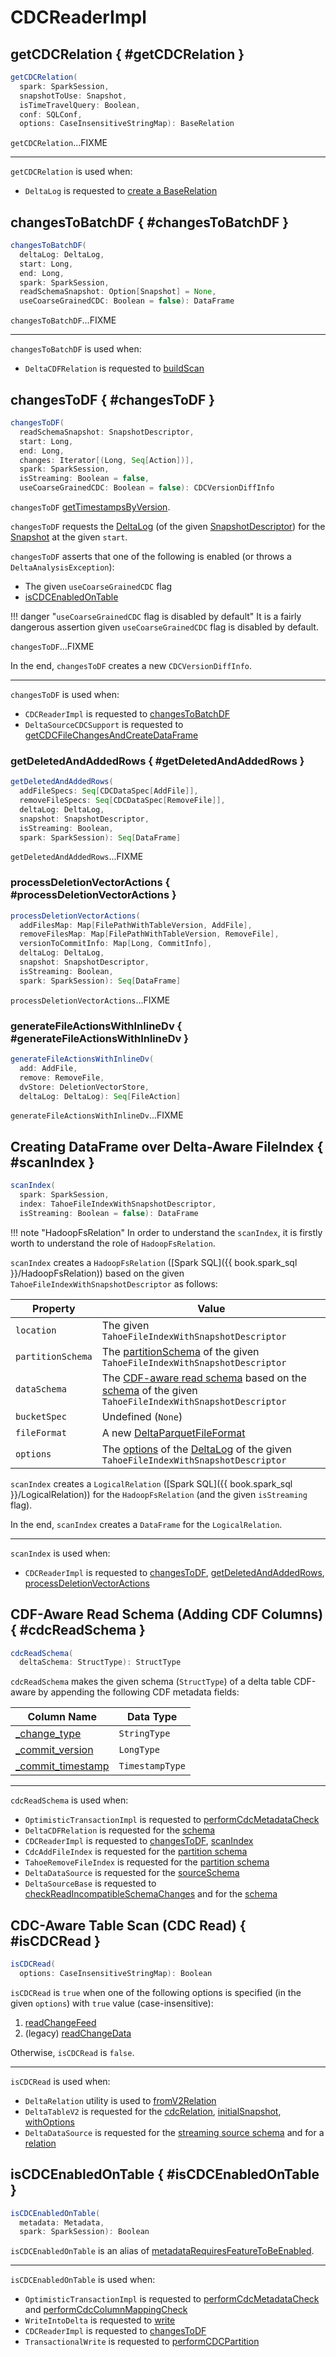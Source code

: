 # CDCReaderImpl

## getCDCRelation { #getCDCRelation }

```scala
getCDCRelation(
  spark: SparkSession,
  snapshotToUse: Snapshot,
  isTimeTravelQuery: Boolean,
  conf: SQLConf,
  options: CaseInsensitiveStringMap): BaseRelation
```

`getCDCRelation`...FIXME

---

`getCDCRelation` is used when:

* `DeltaLog` is requested to [create a BaseRelation](../DeltaLog.md#createRelation)

## changesToBatchDF { #changesToBatchDF }

```scala
changesToBatchDF(
  deltaLog: DeltaLog,
  start: Long,
  end: Long,
  spark: SparkSession,
  readSchemaSnapshot: Option[Snapshot] = None,
  useCoarseGrainedCDC: Boolean = false): DataFrame
```

`changesToBatchDF`...FIXME

---

`changesToBatchDF` is used when:

* `DeltaCDFRelation` is requested to [buildScan](DeltaCDFRelation.md#buildScan)

## changesToDF { #changesToDF }

```scala
changesToDF(
  readSchemaSnapshot: SnapshotDescriptor,
  start: Long,
  end: Long,
  changes: Iterator[(Long, Seq[Action])],
  spark: SparkSession,
  isStreaming: Boolean = false,
  useCoarseGrainedCDC: Boolean = false): CDCVersionDiffInfo
```

`changesToDF` [getTimestampsByVersion](#getTimestampsByVersion).

`changesToDF` requests the [DeltaLog](../SnapshotDescriptor.md#deltaLog) (of the given [SnapshotDescriptor](../SnapshotDescriptor.md)) for the [Snapshot](../SnapshotManagement.md#getSnapshotAt) at the given `start`.

`changesToDF` asserts that one of the following is enabled (or throws a `DeltaAnalysisException`):

* The given `useCoarseGrainedCDC` flag
* [isCDCEnabledOnTable](#isCDCEnabledOnTable)

!!! danger "`useCoarseGrainedCDC` flag is disabled by default"
    It is a fairly dangerous assertion given `useCoarseGrainedCDC` flag is disabled by default.

`changesToDF`...FIXME

In the end, `changesToDF` creates a new `CDCVersionDiffInfo`.

---

`changesToDF` is used when:

* `CDCReaderImpl` is requested to [changesToBatchDF](#changesToBatchDF)
* `DeltaSourceCDCSupport` is requested to [getCDCFileChangesAndCreateDataFrame](DeltaSourceCDCSupport.md#getCDCFileChangesAndCreateDataFrame)

### getDeletedAndAddedRows { #getDeletedAndAddedRows }

```scala
getDeletedAndAddedRows(
  addFileSpecs: Seq[CDCDataSpec[AddFile]],
  removeFileSpecs: Seq[CDCDataSpec[RemoveFile]],
  deltaLog: DeltaLog,
  snapshot: SnapshotDescriptor,
  isStreaming: Boolean,
  spark: SparkSession): Seq[DataFrame]
```

`getDeletedAndAddedRows`...FIXME

### processDeletionVectorActions { #processDeletionVectorActions }

```scala
processDeletionVectorActions(
  addFilesMap: Map[FilePathWithTableVersion, AddFile],
  removeFilesMap: Map[FilePathWithTableVersion, RemoveFile],
  versionToCommitInfo: Map[Long, CommitInfo],
  deltaLog: DeltaLog,
  snapshot: SnapshotDescriptor,
  isStreaming: Boolean,
  spark: SparkSession): Seq[DataFrame]
```

`processDeletionVectorActions`...FIXME

### generateFileActionsWithInlineDv { #generateFileActionsWithInlineDv }

```scala
generateFileActionsWithInlineDv(
  add: AddFile,
  remove: RemoveFile,
  dvStore: DeletionVectorStore,
  deltaLog: DeltaLog): Seq[FileAction]
```

`generateFileActionsWithInlineDv`...FIXME

## Creating DataFrame over Delta-Aware FileIndex { #scanIndex }

```scala
scanIndex(
  spark: SparkSession,
  index: TahoeFileIndexWithSnapshotDescriptor,
  isStreaming: Boolean = false): DataFrame
```

!!! note "HadoopFsRelation"
    In order to understand the `scanIndex`, it is firstly worth to understand the role of `HadoopFsRelation`.

`scanIndex` creates a `HadoopFsRelation` ([Spark SQL]({{ book.spark_sql }}/HadoopFsRelation)) based on the given `TahoeFileIndexWithSnapshotDescriptor` as follows:

Property | Value
---------|------
`location` | The given `TahoeFileIndexWithSnapshotDescriptor`
`partitionSchema` | The [partitionSchema](../TahoeFileIndex.md#partitionSchema) of the given `TahoeFileIndexWithSnapshotDescriptor`
`dataSchema` | The [CDF-aware read schema](#cdcReadSchema) based on the [schema](../SnapshotDescriptor.md#schema) of the given `TahoeFileIndexWithSnapshotDescriptor`
`bucketSpec` | Undefined (`None`)
`fileFormat` | A new [DeltaParquetFileFormat](../DeltaParquetFileFormat.md)
`options` | The [options](../DeltaLog.md#options) of the [DeltaLog](../TahoeFileIndex.md#deltaLog) of the given `TahoeFileIndexWithSnapshotDescriptor`

`scanIndex` creates a `LogicalRelation` ([Spark SQL]({{ book.spark_sql }}/LogicalRelation)) for the `HadoopFsRelation` (and the given `isStreaming` flag).

In the end, `scanIndex` creates a `DataFrame` for the `LogicalRelation`.

---

`scanIndex` is used when:

* `CDCReaderImpl` is requested to [changesToDF](#changesToDF), [getDeletedAndAddedRows](#getDeletedAndAddedRows), [processDeletionVectorActions](#processDeletionVectorActions)

## CDF-Aware Read Schema (Adding CDF Columns) { #cdcReadSchema }

```scala
cdcReadSchema(
  deltaSchema: StructType): StructType
```

`cdcReadSchema` makes the given schema (`StructType`) of a delta table CDF-aware by appending the following CDF metadata fields:

Column Name | Data Type
-----|----------
 [_change_type](CDCReader.md#CDC_TYPE_COLUMN_NAME) | `StringType`
 [_commit_version](CDCReader.md#CDC_COMMIT_VERSION) | `LongType`
 [_commit_timestamp](CDCReader.md#CDC_COMMIT_TIMESTAMP) | `TimestampType`

---

`cdcReadSchema` is used when:

* `OptimisticTransactionImpl` is requested to [performCdcMetadataCheck](../OptimisticTransactionImpl.md#performCdcMetadataCheck)
* `DeltaCDFRelation` is requested for the [schema](DeltaCDFRelation.md#schema)
* `CDCReaderImpl` is requested to [changesToDF](#changesToDF), [scanIndex](#scanIndex)
* `CdcAddFileIndex` is requested for the [partition schema](CdcAddFileIndex.md#partitionSchema)
* `TahoeRemoveFileIndex` is requested for the [partition schema](TahoeRemoveFileIndex.md#partitionSchema)
* `DeltaDataSource` is requested for the [sourceSchema](../delta/DeltaDataSource.md#sourceSchema)
* `DeltaSourceBase` is requested to [checkReadIncompatibleSchemaChanges](../delta/DeltaSourceBase.md#checkReadIncompatibleSchemaChanges) and for the [schema](../delta/DeltaSourceBase.md#schema)

## CDC-Aware Table Scan (CDC Read) { #isCDCRead }

```scala
isCDCRead(
  options: CaseInsensitiveStringMap): Boolean
```

`isCDCRead` is `true` when one of the following options is specified (in the given `options`) with `true` value (case-insensitive):

1. [readChangeFeed](../delta/DeltaDataSource.md#readChangeFeed)
1. (legacy) [readChangeData](../delta/DeltaDataSource.md#readChangeData)

Otherwise, `isCDCRead` is `false`.

---

`isCDCRead` is used when:

* `DeltaRelation` utility is used to [fromV2Relation](../DeltaRelation.md#fromV2Relation)
* `DeltaTableV2` is requested for the [cdcRelation](../DeltaTableV2.md#cdcRelation), [initialSnapshot](../DeltaTableV2.md#initialSnapshot), [withOptions](../DeltaTableV2.md#withOptions)
* `DeltaDataSource` is requested for the [streaming source schema](../delta/DeltaDataSource.md#sourceSchema) and for a [relation](../delta/DeltaDataSource.md#RelationProvider-createRelation)

## isCDCEnabledOnTable { #isCDCEnabledOnTable }

```scala
isCDCEnabledOnTable(
  metadata: Metadata,
  spark: SparkSession): Boolean
```

`isCDCEnabledOnTable` is an alias of [metadataRequiresFeatureToBeEnabled](ChangeDataFeedTableFeature.md#metadataRequiresFeatureToBeEnabled).

---

`isCDCEnabledOnTable` is used when:

* `OptimisticTransactionImpl` is requested to [performCdcMetadataCheck](../OptimisticTransactionImpl.md#performCdcMetadataCheck) and [performCdcColumnMappingCheck](../OptimisticTransactionImpl.md#performCdcColumnMappingCheck)
* `WriteIntoDelta` is requested to [write](../commands/WriteIntoDelta.md#write)
* `CDCReaderImpl` is requested to [changesToDF](#changesToDF)
* `TransactionalWrite` is requested to [performCDCPartition](../TransactionalWrite.md#performCDCPartition)
